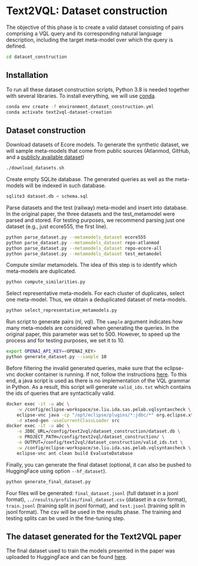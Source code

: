 # Text2VQL: Dataset construction

The objective of this phase is to create a valid dataset consisting of pairs comprising a VQL 
query and its corresponding natural language description, 
including the target meta-model over which  the query is defined.
```bash
cd dataset_construction
```

## Installation

To run all these dataset construction scripts, Python 3.8 is needed together with several libraries.
To install everything, we will use [conda](https://docs.anaconda.com/free/miniconda/).
```bash
conda env create -f environment_dataset_construction.yml
conda activate text2vql-dataset-creation
```

## Dataset construction

Download datasets of Ecore models. To generate the synthetic dataset, we will sample meta-models that come from
public sources (Atlanmod, GitHub, and a [publicly available dataset](https://zenodo.org/records/2585432))

```bash
./download_datasets.sh
```

Create empty SQLite database. The generated queries as well as the meta-models will be indexed in such database.

```bash
sqlite3 dataset.db < schema.sql
```

Parse datasets and the test (railway) meta-model and insert into database. In the original paper, 
the three datasets and the test_metamodel were parsed and stored. For testing purposes, we recommend parsing just one 
dataset (e.g., just ecore555, the first line).

```bash
python parse_dataset.py --metamodels_dataset ecore555
python parse_dataset.py --metamodels_dataset repo-atlanmod
python parse_dataset.py --metamodels_dataset repo-ecore-all
python parse_dataset.py --metamodels_dataset test_metamodel
```

Compute similar metamodels. The idea of this step is to identify which meta-models are duplicated.

```bash
python compute_similarities.py
```

Select representative meta-models. For each cluster of duplicates, select one meta-model. Thus, we obtain
a deduplicated dataset of meta-models.

```bash
python select_representative_metamodels.py
```

Run script to generate pairs (nl, vql). The `sample` argument indicates how many meta-models are considered
when generating the queries. In the original paper, this parameter was set to 500. However, to speed up the process and for
testing purposes, we set it to 10.

```bash
export OPENAI_API_KEY=<OPENAI_KEY>
python generate_dataset.py --sample 10
```

Before filtering the invalid generated queries, make sure that the eclipse-vnc docker container is running. 
If not, follow the instructions [here](../eclipse-rdp/README.md). To this end, a java script is used as there is no implementation
of the VQL grammar in Python. As a result, this script will generate `valid_ids.txt` which contains the ids of queries that are syntactically valid.

```bash
docker exec -it -u abc \
    -w /config/eclipse-workspace/se.liu.ida.sas.pelab.vqlsyntaxcheck \
    eclipse-vnc java -cp "/opt/eclipse/plugins/*:jdbc/*" org.eclipse.xtend.core.compiler.batch.Main \
    -d xtend-gen -useCurrentClassLoader src
docker exec -it -u abc \
    -e JDBC_URL=/config/text2vql/dataset_construction/dataset.db \
    -e PROJECT_PATH=/config/text2vql/dataset_construction/ \
    -e OUTPUT=/config/text2vql/dataset_construction/valid_ids.txt \
    -w /config/eclipse-workspace/se.liu.ida.sas.pelab.vqlsyntaxcheck \
    eclipse-vnc ant clean build EvaluateDatabase
```

Finally, you can generate the final dataset (optional, it can also be pushed to HuggingFace using option `--hf_dataset`).

```bash
python generate_final_dataset.py
```

Four files will be generated: `final_dataset.jsonl` (full dataset in a jsonl format), 
`../results/profiles/final_dataset.csv` (dataset in a csv format), `train.jsonl` (training split in jsonl format), 
and `test.jsonl` (training split in jsonl format). The csv will be used in the results phase. 
The training and testing splits can be used in the fine-tuning step.


## The dataset generated for the Text2VQL paper

The final dataset used to train the models presented in the paper was uploaded to HuggingFace 
and can be found [here](https://huggingface.co/datasets/PELAB-LiU/Text2VQL).





